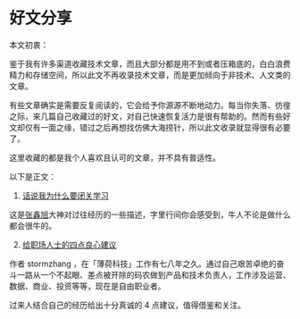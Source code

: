 # 好文分享

本文初衷：

鉴于我有许多渠道收藏技术文章，而且大部分都是用不到或者压箱底的，白白浪费精力和存储空间，所以此文不再收录技术文章，而是更加倾向于非技术、人文类的文章。

有些文章确实是需要反复阅读的，它会给予你源源不断地动力。每当你失落、彷徨之际，来几篇自己收藏过的好文，对自己快速恢复活力是很有帮助的。然而有些好文却仅有一面之缘，错过之后再想找仿佛大海捞针，所以此文收录就显得很有必要了。

这里收藏的都是我个人喜欢且认可的文章，并不具有普适性。

以下是正文：

1. [话说我为什么要闭关学习](http://www.zhangxinxu.com/life/?p=98)

这是[张鑫旭](https://www.zhangxinxu.com/)大神对过往经历的一些描述，字里行间你会感受到，牛人不论是做什么都会很牛的。



2. [给职场人士的四点良心建议](https://mp.weixin.qq.com/s/gz47yH9JMswuilQYVOunwg)

作者 stormzhang ，在「薄荷科技」工作有七八年之久。通过自己艰苦卓绝的奋斗一路从一个不起眼、差点被开除的码农做到产品和技术负责人，工作涉及运营、数据、商业、投资等等，现在是自由职业者。

过来人结合自己的经历给出十分真诚的 4 点建议，值得借鉴和关注。
